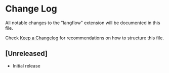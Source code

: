 # Change Log

All notable changes to the "langflow" extension will be documented in this file.

Check [Keep a Changelog](http://keepachangelog.com/) for recommendations on how to structure this file.

## [Unreleased]

- Initial release